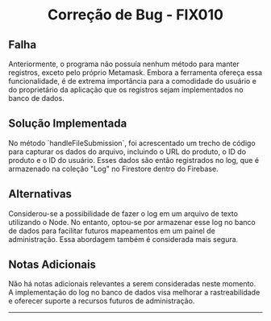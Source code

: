 <!-- Título Principal -->
<h1 align="center">Correção de Bug - FIX010</h1>

<!-- Seção do Problema -->
<h2>Falha</h2>

<p>
  Anteriormente, o programa não possuía nenhum método para manter registros, exceto pelo próprio Metamask. Embora a ferramenta ofereça essa funcionalidade, é de extrema importância para a comodidade do usuário e do proprietário da aplicação que os registros sejam implementados no banco de dados.
</p>

<!-- Seção da Solução -->
<h2>Solução Implementada</h2>

<p>
  No método `handleFileSubmission`, foi acrescentado um trecho de código para capturar os dados do arquivo, incluindo o URL do produto, o ID do produto e o ID do usuário. Esses dados são então registrados no log, que é armazenado na coleção "Log" no Firestore dentro do Firebase.
</p>

<!-- Seção de Alternativas Consideradas -->
<h2>Alternativas</h2>

<p>
  Considerou-se a possibilidade de fazer o log em um arquivo de texto utilizando o Node. No entanto, optou-se por armazenar esse log no banco de dados para facilitar futuros mapeamentos em um painel de administração. Essa abordagem também é considerada mais segura.
</p>

<!-- Seção de Notas Adicionais -->
<h2>Notas Adicionais</h2>

<p>
  Não há notas adicionais relevantes a serem consideradas neste momento. A implementação do log no banco de dados visa melhorar a rastreabilidade e oferecer suporte a recursos futuros de administração.
</p>

<hr>
